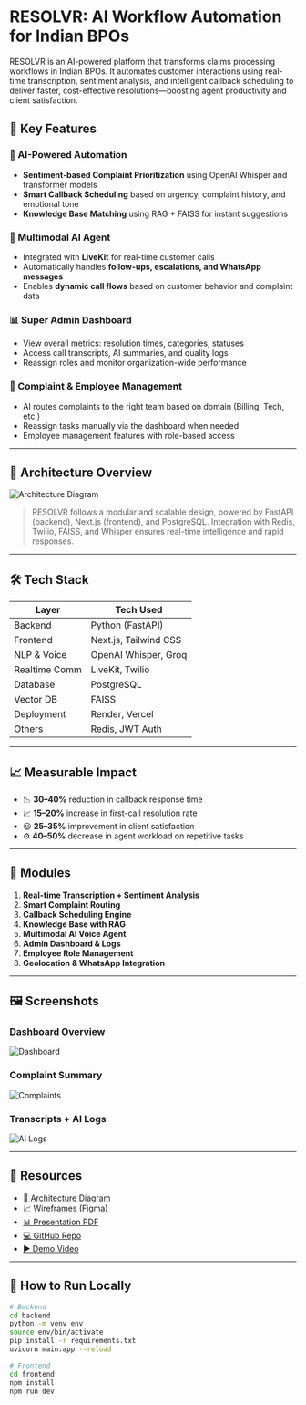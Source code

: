 # RESOLVR: AI Workflow Automation for Indian BPOs

RESOLVR is an AI-powered platform that transforms claims processing workflows in Indian BPOs. It automates customer interactions using real-time transcription, sentiment analysis, and intelligent callback scheduling to deliver faster, cost-effective resolutions—boosting agent productivity and client satisfaction.

## 🚀 Key Features

### 🔁 AI-Powered Automation
- **Sentiment-based Complaint Prioritization** using OpenAI Whisper and transformer models
- **Smart Callback Scheduling** based on urgency, complaint history, and emotional tone
- **Knowledge Base Matching** using RAG + FAISS for instant suggestions

### 🧠 Multimodal AI Agent
- Integrated with **LiveKit** for real-time customer calls
- Automatically handles **follow-ups, escalations, and WhatsApp messages**
- Enables **dynamic call flows** based on customer behavior and complaint data

### 📊 Super Admin Dashboard
- View overall metrics: resolution times, categories, statuses
- Access call transcripts, AI summaries, and quality logs
- Reassign roles and monitor organization-wide performance

### 📍 Complaint & Employee Management
- AI routes complaints to the right team based on domain (Billing, Tech, etc.)
- Reassign tasks manually via the dashboard when needed
- Employee management features with role-based access

---

## 🧪 Architecture Overview

![Architecture Diagram](./screenshots/architecture.png)

> RESOLVR follows a modular and scalable design, powered by FastAPI (backend), Next.js (frontend), and PostgreSQL. Integration with Redis, Twilio, FAISS, and Whisper ensures real-time intelligence and rapid responses.

---

## 🛠️ Tech Stack

| Layer | Tech Used |
|-------|-----------|
| Backend | Python (FastAPI) |
| Frontend | Next.js, Tailwind CSS |
| NLP & Voice | OpenAI Whisper, Groq |
| Realtime Comm | LiveKit, Twilio |
| Database | PostgreSQL |
| Vector DB | FAISS |
| Deployment | Render, Vercel |
| Others | Redis, JWT Auth |

---

## 📈 Measurable Impact

- 📉 **30–40%** reduction in callback response time  
- 📈 **15–20%** increase in first-call resolution rate  
- 😃 **25–35%** improvement in client satisfaction  
- ⚙️ **40–50%** decrease in agent workload on repetitive tasks  

---

## 🧩 Modules

1. **Real-time Transcription + Sentiment Analysis**
2. **Smart Complaint Routing**
3. **Callback Scheduling Engine**
4. **Knowledge Base with RAG**
5. **Multimodal AI Voice Agent**
6. **Admin Dashboard & Logs**
7. **Employee Role Management**
8. **Geolocation & WhatsApp Integration**

---

## 🖼️ Screenshots

### Dashboard Overview  
![Dashboard](./screenshots/dashboard.png)

### Complaint Summary  
![Complaints](./screenshots/complaints.png)

### Transcripts + AI Logs  
![AI Logs](./screenshots/ai-logs.png)

---

## 📂 Resources

- [🧠 Architecture Diagram](https://drive.google.com/file/d/16TGU8B_ltaeB9Bbre_US0plsm2t4_Ms5/view?usp=sharing)  
- [📈 Wireframes (Figma)](https://www.figma.com/design/H0tCLG6DonzEDpTMUoHplW/Resolvr?node-id=7-2144&t=00FmwUkJZrAZTb4a-1)  
- [📊 Presentation PDF](./vedant.naik09_EY_Semi_Final.pdf)  
- [💻 GitHub Repo](https://github.com/konduskarsuyash/EY_BPO)  
- [▶️ Demo Video](https://youtu.be/ZvEJBtINRtk)


---

## 📌 How to Run Locally

```bash
# Backend
cd backend
python -m venv env
source env/bin/activate
pip install -r requirements.txt
uvicorn main:app --reload

# Frontend
cd frontend
npm install
npm run dev

